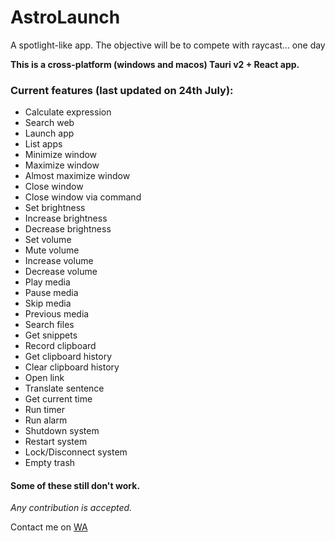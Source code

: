 # AstroLaunch

A spotlight-like app. The objective will be to compete with raycast... one day

**This is a cross-platform (windows and macos) Tauri v2 + React app.**

### Current features (last updated on 24th July):

- Calculate expression
- Search web
- Launch app
- List apps
- Minimize window
- Maximize window
- Almost maximize window
- Close window
- Close window via command
- Set brightness
- Increase brightness
- Decrease brightness
- Set volume
- Mute volume
- Increase volume
- Decrease volume
- Play media
- Pause media
- Skip media
- Previous media
- Search files
- Get snippets
- Record clipboard
- Get clipboard history
- Clear clipboard history
- Open link
- Translate sentence
- Get current time
- Run timer
- Run alarm
- Shutdown system
- Restart system
- Lock/Disconnect system
- Empty trash

#### Some of these still don't work.

_Any contribution is accepted._

Contact me on [WA](wa.me/393311384552)


